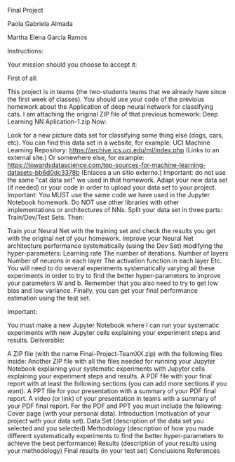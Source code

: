 Final Project

Paola Gabriela Almada 

Martha Elena García Ramos

Instructions:

Your mission should you choose to accept it:

First of all:

This project is in teams (the two-students teams that we already have since the first week of classes).
You should use your code of the previous homework about the Application of deep neural network for classifying cats.
I am attaching the original ZIP file of that previous homework:
Deep Learning NN Aplication-1.zip
Now:

Look for a new picture data set for classifying some thing else (dogs, cars, etc).
You can find this data set in a website, for example:
UCI Machine Learning Repository:
https://archive.ics.uci.edu/ml/index.php (Links to an external site.)
Or somewhere else, for example:
https://towardsdatascience.com/top-sources-for-machine-learning-datasets-bb6d0dc3378b (Enlaces a un sitio externo.)
Important: do not use the same "cat data set" we used in that homework.
Adapt your new data set (if needed) or your code in order to upload your data set to your project.
Important: You MUST use the same code we have used in the Jupyter Notebook homework. Do NOT use other libraries with other implementations or architectures of NNs.
Split your data set in three parts: Train/Dev/Test Sets.
Then:

Train your Neural Net with the training set and check the results you get with the original net of your homework.
Improve your Neural Net architecture performance systematically (using the Dev Set) modifying the hyper-parameters:
Learning rate
The number of iterations.
Number of layers
Number of neurons in each layer
The activation function in each layer
Etc.
You will need to do several experiments systematically varying all these experiments in order to try to find the better hyper-parameters to improve your parameters W and b.
Remember that you also need to try to get low bias and low variance.
Finally, you can get your final performance estimation using the test set.
 

Important:

You must make a new Jupyter Notebook where I can run your systematic experiments with new Jupyter cells explaining your experiment steps and results.
Deliverable:

A ZIP file (with the name Final-Project-TeamXX.zip) with the following files inside: 
Another ZIP file with all the files needed for running your Jupyter Notebook explaining your systematic experiments with Jupyter cells explaining your experiment steps and results.
A PDF file with your final report with at least the following sections (you can add more sections if you want).
A PPT file for your presentation with a summary of your PDF final report.
A video (or link) of your presentation in teams with a summary of your PDF final report.
For the PDF and PPT you must include the following:
Cover page (with your personal data).
Introduction (motivation of your project with your data set).
Data Set (description of the data set you selected and you selected)
Methodology (description of how you made different systematically experiments to find the better hyper-parameters to achieve the best performance)
Results (description of your results using your methodology)
Final results (in your test set)
Conclusions
References